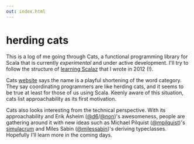 ```yaml
---
out: index.html
---
```


  [lsz]: http://eed3si9n.com/learning-scalaz/
  [cats]: http://non.github.io/cats/index.html
  [@d6]: https://twitter.com/d6
  [@non]: https://github.com/non
  [@mpilquist]: https://github.com/mpilquist
  [simulacrum]: https://github.com/mpilquist/simulacrum
  [@milessabin]: https://github.com/milessabin/

herding cats
============

This is a log of me going through Cats, a functional programming library for Scala
that is currently *experimental* and under active development.
I'll try to follow the structure of [learning Scalaz][lsz] that I wrote in 2012 (!).

Cats [website][cats] says the name is a playful shortening of the word category.
They say coordinating programmers are like herding cats, and it seems to be true
at least for those of us using Scala. Keenly aware of this situation, cats list
approachability as its first motivation.

Cats also looks interesting from the technical perspective.
With its approachability and Erik Asheim ([@d6][@d6]/[@non][@non])'s awesomeness,
people are gathering around it with new ideas such as
Michael Pilquist ([@mpilquist][@mpilquist])'s [simulacrum][simulacrum] and
Miles Sabin ([@milessabin][@milessabin])'s deriving typeclasses.
Hopefully I'll learn more in the coming days.
